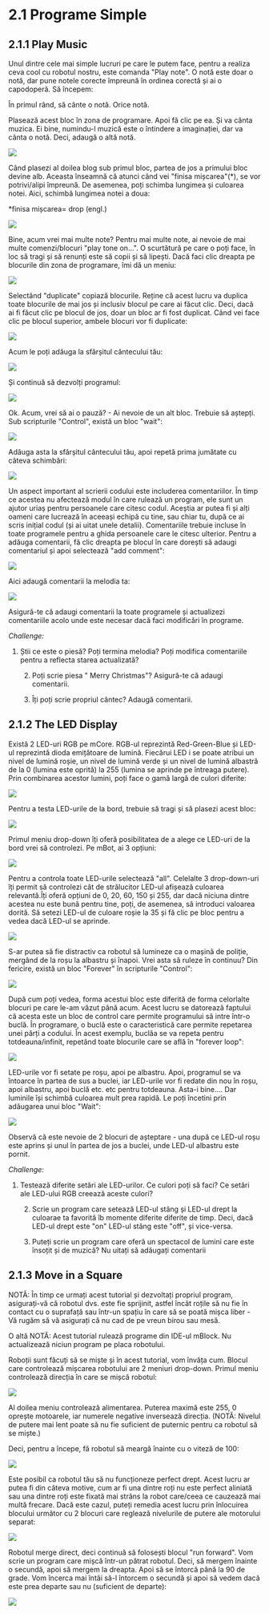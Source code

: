 # 2.1 Programe Simple

## **2.1.1 Play Music** 

Unul dintre cele mai simple lucruri pe care le putem face, pentru a realiza ceva cool cu robotul nostru, este comanda "Play note". O notă este doar o notă, dar pune notele corecte împreună în ordinea corectă și ai o capodoperă. Să începem:

În primul rând, să cânte o notă. Orice notă.

Plasează acest bloc în zona de programare. Apoi fă clic pe ea. Și va cânta muzica. Ei bine, numindu-l muzică este o întindere a imaginației, dar va cânta o notă. Deci, adaugă o altă notă.

![](../.gitbook/assets/image%20%2855%29.png)

Când plasezi al doilea blog sub primul bloc, partea de jos a primului bloc devine alb. Aceasta înseamnă că atunci când vei "finisa mișcarea"\(\*\), se vor potrivi/alipi împreună. De asemenea, poți schimba lungimea și culoarea notei. Aici, schimbă lungimea notei a doua:

\*finisa mișcarea= drop \(engl.\)

![](../.gitbook/assets/image%20%2820%29.png)

Bine, acum vrei mai multe note? Pentru mai multe note, ai nevoie de mai multe comenzi/blocuri  "play tone on…". O scurtătură pe care o poți face, în loc să tragi și să renunți este să copii și să lipești. Dacă faci clic dreapta pe blocurile din zona de programare, îmi dă un meniu:

![](../.gitbook/assets/image%20%28108%29.png)

Selectând "duplicate" copiază blocurile. Reține că acest lucru va duplica toate blocurile de mai jos și inclusiv blocul pe care ai făcut clic. Deci, dacă ai fi făcut clic pe blocul de jos, doar un bloc ar fi fost duplicat. Când vei face clic pe blocul superior, ambele blocuri vor fi duplicate:

![](../.gitbook/assets/image%20%2871%29.png)

Acum le poți adăuga la sfârșitul cântecului tău:

![](../.gitbook/assets/image%20%284%29.png)

Și continuă să dezvolți programul:

![](../.gitbook/assets/image%20%2859%29.png)

Ok. Acum, vrei să ai o pauză? - Ai nevoie de un alt bloc. Trebuie să aștepți. Sub scripturile "Control", există un bloc "wait":

![](../.gitbook/assets/image%20%28118%29.png)

Adăuga asta la sfârșitul cântecului tău, apoi repetă prima jumătate cu câteva schimbări:

![](../.gitbook/assets/image%20%2843%29.png)

Un aspect important al scrierii codului este includerea comentariilor. În timp ce acestea nu afectează modul în care rulează un program, ele sunt un ajutor uriaș pentru persoanele care citesc codul. Aceștia ar putea fi și alți oameni care lucrează în aceeași echipă cu tine, sau chiar tu, după ce ai scris inițial codul \(și ai uitat unele detalii\). Comentariile trebuie incluse în toate programele pentru a ghida persoanele care le citesc ulterior. Pentru a adăuga comentarii, fă clic dreapta pe blocul în care dorești să adaugi comentariul și apoi selectează "add comment":

![](../.gitbook/assets/image%20%28109%29.png)

Aici adaugă comentarii la melodia ta:

![](../.gitbook/assets/image%20%2882%29.png)

Asigură-te că adaugi comentarii la toate programele și actualizezi comentariile acolo unde este necesar dacă faci modificări în programe.

_Challenge:_

1. Știi ce este o piesă? Poți termina melodia? Poți modifica comentariile pentru a reflecta starea actualizată? 

    2. Poți scrie piesa " Merry Christmas"? Asigură-te că adaugi comentarii.

    3. Îți poți scrie propriul cântec? Adaugă comentarii.



## **2.1.2  The LED Display**

Există 2 LED-uri RGB pe mCore. RGB-ul reprezintă Red-Green-Blue și LED-ul reprezintă dioda emițătoare de lumină. Fiecărui LED i se poate atribui un nivel de lumină roșie, un nivel de lumină verde și un nivel de lumină albastră de la 0 \(lumina este oprită\) la 255 \(lumina se aprinde pe întreaga putere\). Prin combinarea acestor lumini, poți face o gamă largă de culori diferite:

![](../.gitbook/assets/image%20%2839%29.png)

Pentru a testa LED-urile de la bord, trebuie să tragi și să plasezi acest bloc:

![](../.gitbook/assets/image%20%2835%29.png)

Primul meniu drop-down îți oferă posibilitatea de a alege ce LED-uri de la bord vrei să controlezi. Pe mBot, ai 3 opțiuni:

![](../.gitbook/assets/image%20%2828%29.png)

Pentru a controla toate LED-urile selectează "all". Celelalte 3 drop-down-uri îți permit să controlezi cât de strălucitor LED-ul afișează culoarea relevantă.Îți oferă opțiuni de 0, 20, 60, 150 și 255, dar dacă niciuna dintre acestea nu este bună pentru tine, poți, de asemenea, să introduci valoarea dorită. Să setezi LED-ul de culoare roșie la 35 și fă clic pe bloc pentru a vedea dacă LED-ul se aprinde. 

![](../.gitbook/assets/image%20%2826%29.png)

S-ar putea să fie distractiv ca robotul să lumineze ca o mașină de poliție, mergând de la roșu la albastru și înapoi. Vrei asta să ruleze în continuu?  Din fericire, există un bloc "Forever" în scripturile "Control":

![](../.gitbook/assets/image%20%2870%29.png)

După cum poți vedea, forma acestui bloc este diferită de forma celorlalte blocuri pe care le-am văzut până acum. Acest lucru se datorează faptului că acesta este un bloc de control care permite programului să intre într-o buclă. În programare, o buclă este o caracteristică care permite repetarea unei părți a codului. În acest exemplu, buclăa se va repeta pentru totdeauna/infinit, repetând toate blocurile care se află în "forever loop":

![](../.gitbook/assets/image%20%28110%29.png)

LED-urile vor fi setate pe roșu, apoi pe albastru. Apoi, programul se va întoarce în partea de sus a buclei, iar LED-urile vor fi redate din nou în roșu, apoi albastru, apoi buclă etc. etc pentru totdeauna. Asta-i bine…. Dar luminile își schimbă culoarea mult prea rapidă. Le poți  încetini prin adăugarea unui bloc "Wait":

![](../.gitbook/assets/image%20%2823%29.png)

Observă că este nevoie de 2 blocuri de așteptare - una după ce LED-ul roșu este aprins și unul în partea de jos a buclei, unde LED-ul albastru este pornit.

_Challenge:_

1. Testează diferite setări ale LED-urilor. Ce culori poți să faci? Ce setări ale LED-ului RGB creează aceste culori? 

    2. Scrie un program care setează LED-ul stâng și LED-ul drept la culoarae ta favorită îb momente diferite diferite de timp. Deci, dacă LED-ul drept este "on" LED-ul stâng este "off", și vice-versa. 

   3. Puteți scrie un program care oferă un spectacol de lumini care este însoțit și de muzică? Nu uitați să adăugați comentarii



## 2.1.3 Move in a Square

NOTĂ: În timp ce urmați acest tutorial și dezvoltați propriul program, asigurați-vă că robotul dvs. este fie sprijinit, astfel încât roțile să nu fie în contact cu o suprafață sau într-un spațiu în care să se poată mișca liber - Vă rugăm să vă asigurați că nu cad de pe vreun birou sau mesă.

O altă NOTĂ: Acest tutorial rulează programe din IDE-ul mBlock. Nu actualizează niciun program pe placa robotului.

Roboții sunt făcuți să se miște și în acest tutorial, vom învăța cum. Blocul care controlează mișcarea robotului are 2 meniuri drop-down. Primul meniu controlează direcția în care se mișcă robotul:

![](../.gitbook/assets/image%20%28104%29.png)

Al doilea meniu controlează alimentarea. Puterea maximă este 255, 0 oprește motoarele, iar numerele negative inversează direcția. \(NOTĂ: Nivelul de putere mai lent poate să nu fie suficient de puternic pentru ca robotul să se miște.\)

Deci, pentru a începe, fă robotul să meargă înainte cu o viteză de 100:

![](../.gitbook/assets/image%20%2819%29.png)

Este posibil ca robotul tău să nu funcționeze perfect drept. Acest lucru ar putea fi din câteva motive, cum ar fi una dintre roți nu este perfect aliniată sau una dintre roți este fixată mai strâns la robot care/ceea ce cauzează mai multă frecare. Dacă este cazul, puteți remedia acest lucru prin înlocuirea blocului următor cu 2 blocuri care reglează nivelurile de putere ale motorului separat:

![](../.gitbook/assets/image%20%2867%29.png)

Robotul merge direct, deci continuă să folosești blocul "run forward". Vom scrie un program care mișcă într-un pătrat robotul. Deci, să mergem înainte o secundă, apoi să mergem la dreapta. Apoi să se întorcă până la 90 de grade. Vom încerca mai întâi să-l întorcem o secundă și apoi să vedem dacă este prea departe sau nu \(suficient de departe\):

![](../.gitbook/assets/image%20%2840%29.png)



### 



